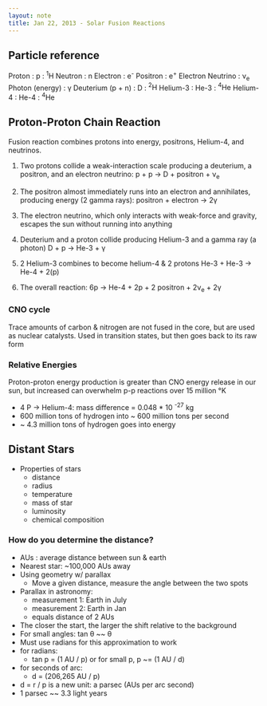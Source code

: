 ```yaml
---
layout: note
title: Jan 22, 2013 - Solar Fusion Reactions
---
```


## Particle reference ##
Proton
:	p
:	<span><sup>1</sup>H</span>
Neutron
:	n
Electron
:	<span>e<sup>-</sup></span>
Positron
:	<span>e<sup>+</sup></span>
Electron Neutrino
:	<span>&nu;<sub>e</sub></span>
Photon (energy)
:	&gamma;
Deuterium (p + n)
:	D
:	<span><sup>2</sup>H</span>
Helium-3
:	He-3
: <span><sup>4</sup>He</span>
Helium-4
: He-4
:	<span><sup>4</sup>He</span>

## Proton-Proton Chain Reaction ##

Fusion reaction combines protons into energy, positrons,
Helium-4, and neutrinos.

1. 	Two protons collide a weak-interaction scale producing a deuterium, a positron, and an electron neutrino:
			p + p &rarr; D + positron + &nu;<sub>e</sub>

2.	The positron almost immediately runs into an electron and annihilates, producing energy (2 gamma rays):
			positron + electron &rarr; 2&gamma;

3.	The electron neutrino, which only interacts with weak-force and gravity, escapes the sun without running into anything

4.	Deuterium and a proton collide producing Helium-3 and a gamma ray (a photon)
			D + p &rarr; He-3 + &gamma;

5.  2 Helium-3 combines to become helium-4 & 2 protons
			He-3 + He-3 &rarr; He-4 + 2(p)

6.  The overall reaction:
			6p &rarr; He-4 + 2p + 2 positron + 2&nu;<sub>e</sub> + 2&gamma;


### CNO cycle ###
Trace amounts of carbon & nitrogen are not fused in the
core, but are used as nuclear catalysts. Used in transition
states, but then goes back to its raw form

### Relative Energies ###
Proton-proton energy production is greater than CNO energy
release in our sun, but increased can overwhelm p-p
reactions over 15 million &deg;K

- 4 P &rarr; Helium-4: mass difference = 0.048 * 10 <sup>-27</sup> kg
- 600 million tons of hydrogen into ~ 600 million tons per second
- ~ 4.3 million tons of hydrogen goes into energy

## Distant Stars ##
- Properties of stars
	- distance
	- radius
	- temperature
	- mass of star
	- luminosity
	- chemical composition

### How do you determine the distance? ###
- AUs
	: average distance between sun & earth
- Nearest star: ~100,000 AUs away
- Using geometry w/ parallax
	- Move a given distance, measure the angle between the two spots
- Parallax in astronomy:
	- measurement 1: Earth in July
	- measurement 2: Earth in Jan
	- equals distance of 2 AUs
- The closer the start, the larger the shift relative to the background
- For small angles: tan &theta; ~~ &theta;
- Must use radians for this approximation to work
- for radians:
	- tan p = (1 AU / p) or for small p, p ~= (1 AU / d)
- for seconds of arc:
	- d = (206,265 AU / p)
- d = r / p is a new unit: a parsec (AUs per arc second)
- 1 parsec ~~ 3.3 light years
